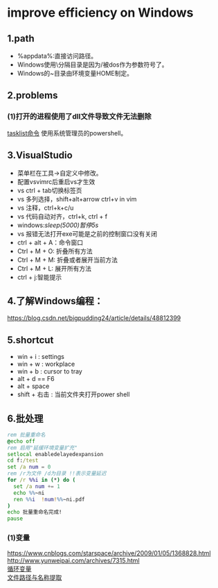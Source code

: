 # improve efficiency on Windows

## 1.path

+ %appdata%:直接访问路径。
+ Windows使用\分隔目录是因为/被dos作为参数符号了。
+ Windows的~目录由环境变量HOME制定。

## 2.problems

### (1)打开的进程使用了dll文件导致文件无法删除

[tasklist命令](http://tech.sina.com.cn/s/s/2008-11-27/16192609051.shtml)
使用系统管理员的powershell。

## 3.VisualStudio

+ 菜单栏在工具->自定义中修改。
+ 配置vsvimrc后重启vs才生效
+ vs ctrl + tab切换标签页
+ vs 多列选择，shift+alt+arrow  ctrl+v in vim
+ vs 注释，ctrl+k+c/u
+ vs 代码自动对齐，ctrl+k, ctrl + f
+ windows:_sleep(5000)暂停5s_
+ vs 报错无法打开exe可能是之前的控制窗口没有关闭
+ ctrl + alt + A：命令窗口
+ Ctrl + M + O: 折叠所有方法
+ Ctrl + M + M: 折叠或者展开当前方法
+ Ctrl + M + L:  展开所有方法
+ ctrl + j:智能提示

## 4.了解Windows编程：

<https://blog.csdn.net/bigpudding24/article/details/48812399>

## 5.shortcut

+ win + i : settings
+ win + w : workplace
+ win + b : cursor to tray
+ alt + d == F6
+ alt + space
+ shift + 右击 : 当前文件夹打开power shell

## 6.批处理

```bat
rem 批量重命名
@echo off
rem 启用"延缓环境变量扩充"
setlocal enabledelayedexpansion
cd f:/test
set /a num = 0
rem /r为文件 /d为目录 !!表示变量延迟
for /r %%i in (*) do (
  set /a num += 1
  echo %%~ni
  ren %%i  !num!%%~ni.pdf
)
echo 批量重命名完成!
pause
```

### (1)变量  

<https://www.cnblogs.com/starspace/archive/2009/01/05/1368828.html>  
<http://www.yunweipai.com/archives/7315.html>  
[循环变量](https://blog.csdn.net/u010161379/article/details/50956652)  
[文件路径与名称提取](https://blog.csdn.net/gdp12315_gu/article/details/51322391)